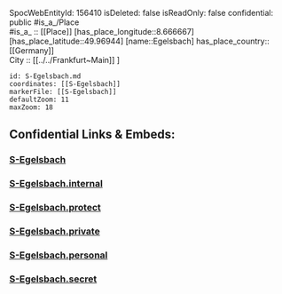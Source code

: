 ﻿---
location: [49.96944,8.666667] 
type: Station 
mapzoom: [8,18] 
mapmarker: train 
tags:
- geo/station/train
---
SpocWebEntityId: 156410
isDeleted: false
isReadOnly: false
confidential: public
#is_a_/Place  
#is_a_ :: [[Place]] 
[has_place_longitude::8.666667] 
[has_place_latitude::49.96944] 
[name::Egelsbach] 
has_place_country:: [[Germany]]  
City :: [[../../Frankfurt~Main]] ] 


```leaflet
id: S-Egelsbach.md
coordinates: [[S-Egelsbach]] 
markerFile: [[S-Egelsbach]] 
defaultZoom: 11 
maxZoom: 18
```


## Confidential Links & Embeds: 

### [S-Egelsbach](/_public/Earth/Continent/Europe/Europe~Central/Germany/Germany~West/Hessen/counties~Hessen/Frankfurt~Main/Stations-FFM~S/S-Egelsbach.md) 

### [S-Egelsbach.internal](/_internal/Earth/Continent/Europe/Europe~Central/Germany/Germany~West/Hessen/counties~Hessen/Frankfurt~Main/Stations-FFM~S/S-Egelsbach.internal.md) 

### [S-Egelsbach.protect](/_protect/Earth/Continent/Europe/Europe~Central/Germany/Germany~West/Hessen/counties~Hessen/Frankfurt~Main/Stations-FFM~S/S-Egelsbach.protect.md) 

### [S-Egelsbach.private](/_private/Earth/Continent/Europe/Europe~Central/Germany/Germany~West/Hessen/counties~Hessen/Frankfurt~Main/Stations-FFM~S/S-Egelsbach.private.md) 

### [S-Egelsbach.personal](/_personal/Earth/Continent/Europe/Europe~Central/Germany/Germany~West/Hessen/counties~Hessen/Frankfurt~Main/Stations-FFM~S/S-Egelsbach.personal.md) 

### [S-Egelsbach.secret](/_secret/Earth/Continent/Europe/Europe~Central/Germany/Germany~West/Hessen/counties~Hessen/Frankfurt~Main/Stations-FFM~S/S-Egelsbach.secret.md) 
